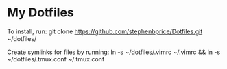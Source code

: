 # My Dotfiles

To install, run:
git clone https://github.com/stephenbprice/Dotfiles.git ~/dotfiles/

Create symlinks for files by running:
ln -s ~/dotfiles/.vimrc ~/.vimrc && ln -s ~/dotfiles/.tmux.conf ~/.tmux.conf

